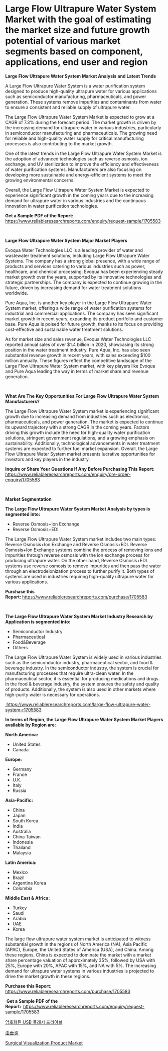 <p><h1>Large Flow Ultrapure Water System Market with the goal of estimating the market size and future growth potential of various market segments based on component, applications, end user and region</h1></p><p><strong>Large Flow Ultrapure Water System Market Analysis and Latest Trends</strong></p>
<p><p>A Large Flow Ultrapure Water System is a water purification system designed to produce high-quality ultrapure water for various applications such as semiconductor manufacturing, pharmaceuticals, and power generation. These systems remove impurities and contaminants from water to ensure a consistent and reliable supply of ultrapure water.</p><p>The Large Flow Ultrapure Water System Market is expected to grow at a CAGR of 7.3% during the forecast period. The market growth is driven by the increasing demand for ultrapure water in various industries, particularly in semiconductor manufacturing and pharmaceuticals. The growing need for reliable and high-quality water supply for critical manufacturing processes is also contributing to the market growth.</p><p>One of the latest trends in the Large Flow Ultrapure Water System Market is the adoption of advanced technologies such as reverse osmosis, ion exchange, and UV sterilization to improve the efficiency and effectiveness of water purification systems. Manufacturers are also focusing on developing more sustainable and energy-efficient systems to meet the growing environmental concerns.</p><p>Overall, the Large Flow Ultrapure Water System Market is expected to experience significant growth in the coming years due to the increasing demand for ultrapure water in various industries and the continuous innovation in water purification technologies.</p></p>
<p><strong>Get a Sample PDF of the Report:&nbsp;</strong> <a href="https://www.reliableresearchreports.com/enquiry/request-sample/1705583">https://www.reliableresearchreports.com/enquiry/request-sample/1705583</a></p>
<p>&nbsp;</p>
<p><strong>Large Flow Ultrapure Water System Major Market Players</strong></p>
<p><p>Evoqua Water Technologies LLC is a leading provider of water and wastewater treatment solutions, including Large Flow Ultrapure Water Systems. The company has a strong global presence, with a wide range of products and services catering to various industries such as power, healthcare, and chemical processing. Evoqua has been experiencing steady market growth over the years, supported by its innovative technologies and strategic partnerships. The company is expected to continue growing in the future, driven by increasing demand for water treatment solutions worldwide.</p><p>Pure Aqua, Inc. is another key player in the Large Flow Ultrapure Water System market, offering a wide range of water purification systems for industrial and commercial applications. The company has seen significant market growth in recent years, expanding its product portfolio and customer base. Pure Aqua is poised for future growth, thanks to its focus on providing cost-effective and sustainable water treatment solutions.</p><p>As for market size and sales revenue, Evoqua Water Technologies LLC reported annual sales of over $1.4 billion in 2020, showcasing its strong position in the water treatment industry. Pure Aqua, Inc. has also seen substantial revenue growth in recent years, with sales exceeding $100 million annually. These figures reflect the competitive landscape of the Large Flow Ultrapure Water System market, with key players like Evoqua and Pure Aqua leading the way in terms of market share and revenue generation.</p></p>
<p>&nbsp;</p>
<p><strong>What Are The Key Opportunities For Large Flow Ultrapure Water System Manufacturers?</strong></p>
<p><p>The Large Flow Ultrapure Water System market is experiencing significant growth due to increasing demand from industries such as electronics, pharmaceuticals, and power generation. The market is expected to continue its upward trajectory with a strong CAGR in the coming years. Factors driving this growth include the need for high-quality water purification solutions, stringent government regulations, and a growing emphasis on sustainability. Additionally, technological advancements in water treatment systems are expected to further fuel market expansion. Overall, the Large Flow Ultrapure Water System market presents lucrative opportunities for investors and key players in the industry.</p></p>
<p><strong>Inquire or Share Your Questions If Any Before Purchasing This Report:</strong> <a href="https://www.reliableresearchreports.com/enquiry/pre-order-enquiry/1705583">https://www.reliableresearchreports.com/enquiry/pre-order-enquiry/1705583</a></p>
<p>&nbsp;</p>
<p><strong>Market Segmentation</strong></p>
<p><strong>The Large Flow Ultrapure Water System Market Analysis by types is segmented into:</strong></p>
<p><ul><li>Reverse Osmosis+Ion Exchange</li><li>Reverse Osmosis+EDI</li></ul></p>
<p><p>The Large Flow Ultrapure Water System market includes two main types: Reverse Osmosis+Ion Exchange and Reverse Osmosis+EDI. Reverse Osmosis+Ion Exchange systems combine the process of removing ions and impurities through reverse osmosis with the ion exchange process for producing ultrapure water. On the other hand, Reverse Osmosis+EDI systems use reverse osmosis to remove impurities and then pass the water through an electrodeionization process to further purify it. Both types of systems are used in industries requiring high-quality ultrapure water for various applications.</p></p>
<p><strong>Purchase this Report:&nbsp;</strong><a href="https://www.reliableresearchreports.com/purchase/1705583">https://www.reliableresearchreports.com/purchase/1705583</a></p>
<p>&nbsp;</p>
<p><strong>The Large Flow Ultrapure Water System Market Industry Research by Application is segmented into:</strong></p>
<p><ul><li>Semiconductor Industry</li><li>Pharmaceutical</li><li>Food&Beverage</li><li>Oithers</li></ul></p>
<p><p>The Large Flow Ultrapure Water System is widely used in various industries such as the semiconductor industry, pharmaceutical sector, and food & beverage industry. In the semiconductor industry, the system is crucial for manufacturing processes that require ultra-clean water. In the pharmaceutical sector, it is essential for producing medications and drugs. In the food & beverage industry, the system ensures the safety and quality of products. Additionally, the system is also used in other markets where high-purity water is necessary for operations.</p></p>
<p><a href="https://www.reliableresearchreports.com/large-flow-ultrapure-water-system-r1705583">&nbsp;https://www.reliableresearchreports.com/large-flow-ultrapure-water-system-r1705583</a></p>
<p><strong>In terms of Region, the Large Flow Ultrapure Water System Market Players available by Region are:</strong></p>
<p>
    <p> <strong> North America: </strong>
        <ul>
            <li>United States</li>
            <li>Canada</li>
        </ul>
        </p> 
    <p> <strong> Europe: </strong>
        <ul>
            <li>Germany</li>
            <li>France</li>
            <li>U.K.</li>
            <li>Italy</li>
            <li>Russia</li>
        </ul>
        </p> 
    <p> <strong> Asia-Pacific: </strong>
        <ul>
            <li>China</li>
            <li>Japan</li>
            <li>South Korea</li>
            <li>India</li>
            <li>Australia</li>
            <li>China Taiwan</li>
            <li>Indonesia</li>
            <li>Thailand</li>
            <li>Malaysia</li>
        </ul>
        </p> 
    <p> <strong> Latin America: </strong>
        <ul>
            <li>Mexico</li>
            <li>Brazil</li>
            <li>Argentina Korea</li>
            <li>Colombia</li>
        </ul>
        </p> 
    <p> <strong> Middle East & Africa: </strong>
        <ul>
            <li>Turkey</li>
            <li>Saudi</li>
            <li>Arabia</li>
            <li>UAE</li>
            <li>Korea</li>
        </ul>
    </p>
    </p>
<p><p>The large flow ultrapure water system market is anticipated to witness substantial growth in the regions of North America (NA), Asia Pacific (APAC), Europe, the United States of America (USA), and China. Among these regions, China is expected to dominate the market with a market share percentage valuation of approximately 35%, followed by USA with 25%, Europe with 20%, APAC with 15%, and NA with 5%. The increasing demand for ultrapure water systems in various industries is projected to drive the market growth in these regions.</p></p>
<p><strong>Purchase this Report: </strong><a href="https://www.reliableresearchreports.com/purchase/1705583">https://www.reliableresearchreports.com/purchase/1705583</a></p>
<p>&nbsp;<strong>Get a Sample PDF of the Report:&nbsp;&nbsp;</strong><a href="https://www.reliableresearchreports.com/enquiry/request-sample/1705583">https://www.reliableresearchreports.com/enquiry/request-sample/1705583</a></p>
<p><strong></strong></p>
<p><p><a href="https://github.com/victorsharp87978/Market-Research-Report-List-1/blob/main/3402718189917.md">암호화된 USB 플래시 드라이브</a></p><p><a href="https://github.com/xtkhtofdt934839/Market-Research-Report-List-3/blob/main/9900506184671.md">虫垂炎</a></p><p><a href="https://issuu.com/reportprime-2/docs/surgical-visualization-product-market-size-2030.pp">Surgical Visualization Product Market</a></p></p>